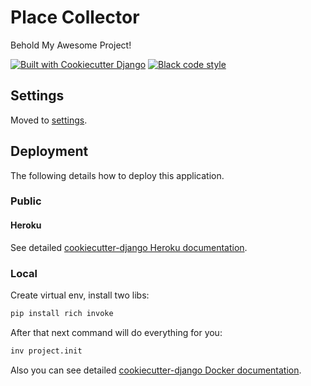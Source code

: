 # Place Collector

Behold My Awesome Project!

[![Built with Cookiecutter Django](https://img.shields.io/badge/built%20with-Cookiecutter%20Django-ff69b4.svg?logo=cookiecutter)](https://github.com/cookiecutter/cookiecutter-django/)
[![Black code style](https://img.shields.io/badge/code%20style-black-000000.svg)](https://github.com/ambv/black)

## Settings

Moved to [settings](http://cookiecutter-django.readthedocs.io/en/latest/settings.html).

## Deployment

The following details how to deploy this application.

### Public
#### Heroku

See detailed [cookiecutter-django Heroku documentation](http://cookiecutter-django.readthedocs.io/en/latest/deployment-on-heroku.html).
### Local
Create virtual env, install two libs: 

```bash
pip install rich invoke
```

After that next command will do everything for you:

```bash
inv project.init
```

Also you can see detailed [cookiecutter-django Docker documentation](http://cookiecutter-django.readthedocs.io/en/latest/deployment-with-docker.html).
